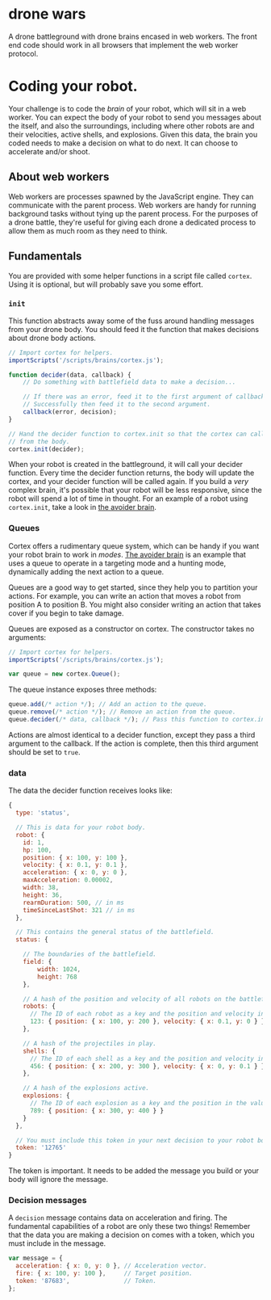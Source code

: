 # drone wars

A drone battleground with drone brains encased in web workers. The front end code should work in all
browsers that implement the web worker protocol.

# Coding your robot.

Your challenge is to code the _brain_ of your robot, which will sit in a web worker. You can expect
the body of your robot to send you messages about the itself, and also the surroundings, including
where other robots are and their velocities, active shells, and explosions. Given this data, the
brain you coded needs to make a decision on what to do next. It can choose to accelerate and/or
shoot.

## About web workers

Web workers are processes spawned by the JavaScript engine. They can communicate with the parent
process. Web workers are handy for running background tasks without tying up the parent process. For
the purposes of a drone battle, they're useful for giving each drone a dedicated process to allow
them as much room as they need to think.

## Fundamentals

You are provided with some helper functions in a script file called `cortex`. Using it is optional,
but will probably save you some effort.

### `init`

This function abstracts away some of the fuss around handling messages from your drone body. You
should feed it the function that makes decisions about drone body actions.

```javascript
// Import cortex for helpers.
importScripts('/scripts/brains/cortex.js');

function decider(data, callback) {
    // Do something with battlefield data to make a decision...

    // If there was an error, feed it to the first argument of callback. If a decision was made
    // Successfully then feed it to the second argument.
    callback(error, decision);
}

// Hand the decider function to cortex.init so that the cortex can call it whenever data arrives
// from the body.
cortex.init(decider);
```

When your robot is created in the battleground, it will call your decider function. Every time the
decider function returns, the body will update the cortex, and your decider function will be called
again. If you build a _very_ complex brain, it's possible that your robot will be less responsive,
since the robot will spend a lot of time in thought. For an example of a robot using `cortex.init`,
take a look in [the avoider brain](/frontend/scripts/brains/avoider.js).

### Queues

Cortex offers a rudimentary queue system, which can be handy if you want your robot brain to work in
_modes_. [The avoider brain](/frontend/scripts/brains/avoider.js) is an example that uses a queue to
operate in a targeting mode and a hunting mode, dynamically adding the next action to a queue.

Queues are a good way to get started, since they help you to partition your actions. For example,
you can write an action that moves a robot from position A to position B. You might also consider
writing an action that takes cover if you begin to take damage.

Queues are exposed as a constructor on cortex. The constructor takes no arguments:

```javascript
// Import cortex for helpers.
importScripts('/scripts/brains/cortex.js');

var queue = new cortex.Queue();
```

The queue instance exposes three methods:

```javascript
queue.add(/* action */); // Add an action to the queue.
queue.remove(/* action */); // Remove an action from the queue.
queue.decider(/* data, callback */); // Pass this function to cortex.init.
```

Actions are almost identical to a decider function, except they pass a third argument to the
callback. If the action is complete, then this third argument should be set to `true`.

### data

The data the decider function receives looks like:

```javascript
{
  type: 'status',

  // This is data for your robot body.
  robot: {
    id: 1,
    hp: 100,
    position: { x: 100, y: 100 },
    velocity: { x: 0.1, y: 0.1 },
    acceleration: { x: 0, y: 0 },
    maxAcceleration: 0.00002,
    width: 38,
    height: 36,
    rearmDuration: 500, // in ms
    timeSinceLastShot: 321 // in ms
  },

  // This contains the general status of the battlefield.
  status: {

    // The boundaries of the battlefield.
    field: {
        width: 1024,
        height: 768
    },

    // A hash of the position and velocity of all robots on the battlefield (including you!)
    robots: {
      // The ID of each robot as a key and the position and velocity in the value.
      123: { position: { x: 100, y: 200 }, velocity: { x: 0.1, y: 0 } }
    },

    // A hash of the projectiles in play.
    shells: {
      // The ID of each shell as a key and the position and velocity in the value.
      456: { position: { x: 200, y: 300 }, velocity: { x: 0, y: 0.1 } }
    },

    // A hash of the explosions active.
    explosions: {
      // The ID of each explosion as a key and the position in the value.
      789: { position: { x: 300, y: 400 } }
    }
  },

  // You must include this token in your next decision to your robot body.
  token: '12765'
}
```

The token is important. It needs to be added the message you build or your body will ignore the
message.

### Decision messages

A `decision` message contains data on acceleration and firing. The fundamental capabilities of a
robot are only these two things! Remember that the data you are making a decision on comes with a
token, which you must include in the message.

```javascript
var message = {
  acceleration: { x: 0, y: 0 }, // Acceleration vector.
  fire: { x: 100, y: 100 },     // Target position.
  token: '87683',               // Token.
};
```

